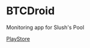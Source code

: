 BTCDroid
========

Monitoring app for Slush's Pool

[PlayStore](https://play.google.com/store/apps/details?id=com.eiabea.btcdroid)
